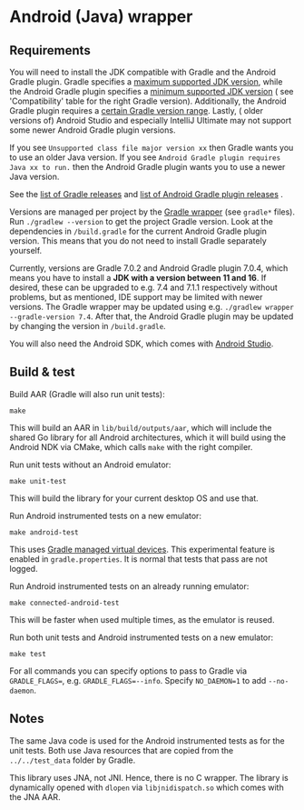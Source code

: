 # Android (Java) wrapper

## Requirements

You will need to install the JDK compatible with Gradle and the Android Gradle plugin. Gradle specifies
a [maximum supported JDK version](https://docs.gradle.org/current/userguide/compatibility.html), while the Android
Gradle plugin specifies a [minimum supported JDK version](https://developer.android.com/studio/releases/gradle-plugin) (
see 'Compatibility' table for the right Gradle version). Additionally, the Android Gradle plugin requires
a [certain Gradle version range](https://developer.android.com/studio/releases/gradle-plugin#updating-gradle). Lastly, (
older versions of) Android Studio and especially IntelliJ Ultimate may not support some newer Android Gradle plugin
versions.

If you see `Unsupported class file major version xx` then Gradle wants you to use an older Java version. If you
see `Android Gradle plugin requires Java xx to run.` then the Android Gradle plugin wants you to use a newer Java
version.

See the [list of Gradle releases](https://github.com/gradle/gradle/releases)
and [list of Android Gradle plugin releases](https://maven.google.com/web/?q=com.android.tools.build#com.android.tools.build:gradle)
.

Versions are managed per project by
the [Gradle wrapper](https://docs.gradle.org/current/userguide/gradle_wrapper.html) (see `gradle*` files).
Run `./gradlew --version` to get the project Gradle version. Look at the dependencies in `/build.gradle` for the current
Android Gradle plugin version. This means that you do not need to install Gradle separately yourself.

Currently, versions are Gradle 7.0.2 and Android Gradle plugin 7.0.4, which means you have to install a **JDK with a
version between 11 and 16**. If desired, these can be upgraded to e.g. 7.4 and 7.1.1 respectively without problems, but
as mentioned, IDE support may be limited with newer versions. The Gradle wrapper may be updated using
e.g. `./gradlew wrapper --gradle-version 7.4`. After that, the Android Gradle plugin may be updated by changing the
version in `/build.gradle`.

You will also need the Android SDK, which comes with [Android Studio](https://developer.android.com/studio/).

## Build & test

Build AAR (Gradle will also run unit tests):

```shell
make
```

This will build an AAR in `lib/build/outputs/aar`, which will include the shared Go library for all Android
architectures, which it will build using the Android NDK via CMake, which calls `make` with the right compiler.

Run unit tests without an Android emulator:

```shell
make unit-test
```

This will build the library for your current desktop OS and use that.

Run Android instrumented tests on a new emulator:

```shell
make android-test
```

This uses [Gradle managed virtual devices](https://developer.android.com/studio/preview/features#gmd). This experimental
feature is enabled in `gradle.properties`. It is normal that tests that pass are not logged.

Run Android instrumented tests on an already running emulator:

```shell
make connected-android-test
```

This will be faster when used multiple times, as the emulator is reused.

Run both unit tests and Android instrumented tests on a new emulator:

```shell
make test
```

For all commands you can specify options to pass to Gradle via `GRADLE_FLAGS=`, e.g. `GRADLE_FLAGS=--info`.
Specify `NO_DAEMON=1` to add `--no-daemon`.

## Notes

The same Java code is used for the Android instrumented tests as for the unit tests. Both use Java resources that are
copied from the `../../test_data` folder by Gradle.

This library uses JNA, not JNI. Hence, there is no C wrapper. The library is dynamically opened with `dlopen`
via `libjnidispatch.so` which comes with the JNA AAR.
